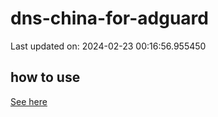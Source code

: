 # dns-china-for-adguard

Last updated on: 2024-02-23 00:16:56.955450

## how to use

[See here](https://github.com/AdguardTeam/AdGuardHome/wiki/Configuration#upstreams-from-file)
